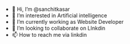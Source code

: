 - 👋 Hi, I’m @sanchitkasar
- 👀 I’m interested in Artificial intelligence
- 🌱 I’m currently working as Website Developer
- 💞️ I’m looking to collaborate on LInkdin
- 📫 How to reach me via linkdin

<!---
sanchitkasar/sanchitkasar is a ✨ special ✨ repository because its `README.md` (this file) appears on your GitHub profile.
You can click the Preview link to take a look at your changes.
--->
